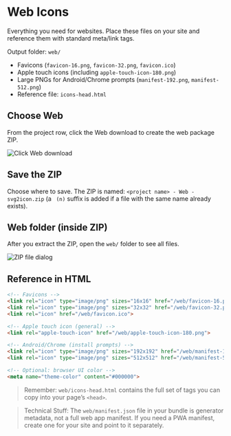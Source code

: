 # Web Icons

Everything you need for websites. Place these files on your site and reference them with standard meta/link tags.

Output folder: `web/`
- Favicons (`favicon-16.png`, `favicon-32.png`, `favicon.ico`)
- Apple touch icons (including `apple-touch-icon-180.png`)
- Large PNGs for Android/Chrome prompts (`manifest-192.png`, `manifest-512.png`)
- Reference file: `icons-head.html`

## Choose Web
From the project row, click the Web download to create the web package ZIP.

![Click Web download](images/generating-icons/web/view-web-button-download-view1.png)

## Save the ZIP
Choose where to save. The ZIP is named:
`<project name> - Web - svg2icon.zip` (a ` (n)` suffix is added if a file with the same name already exists).

## Web folder (inside ZIP)
After you extract the ZIP, open the `web/` folder to see all files.

![ZIP file dialog](images/generating-icons/web/zipfile-web-view2.png)

## Reference in HTML
```html
<!-- Favicons -->
<link rel="icon" type="image/png" sizes="16x16" href="/web/favicon-16.png">
<link rel="icon" type="image/png" sizes="32x32" href="/web/favicon-32.png">
<link rel="icon" href="/web/favicon.ico">

<!-- Apple touch icon (general) -->
<link rel="apple-touch-icon" href="/web/apple-touch-icon-180.png">

<!-- Android/Chrome (install prompts) -->
<link rel="icon" type="image/png" sizes="192x192" href="/web/manifest-192.png">
<link rel="icon" type="image/png" sizes="512x512" href="/web/manifest-512.png">

<!-- Optional: browser UI color -->
<meta name="theme-color" content="#000000">
```

> Remember: `web/icons-head.html` contains the full set of tags you can copy into your page’s `<head>`.

> Technical Stuff: The `web/manifest.json` file in your bundle is generator metadata, not a full web app manifest. If you need a PWA manifest, create one for your site and point to it separately.
